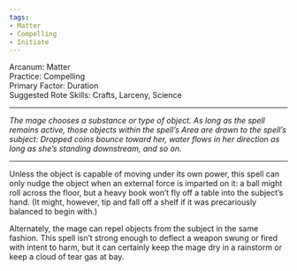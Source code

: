```yaml
---
tags:
- Matter
- Compelling
- Initiate
---
```


Arcanum: Matter\
Practice: Compelling\
Primary Factor: Duration\
Suggested Rote Skills: Crafts, Larceny, Science

---

_The mage chooses a substance or type of object. As long as the spell remains active, those objects within the spell’s Area are drawn to the spell’s subject: Dropped coins bounce toward her, water flows in her direction as long as she’s standing downstream, and so on._

---

Unless the object is capable of moving under its own power, this spell can only nudge the object when an external force is imparted on it: a ball might roll across the floor, but a heavy book won’t fly off a table into the subject’s hand. (It might, however, tip and fall off a shelf if it was precariously balanced to begin with.)

Alternately, the mage can repel objects from the subject in the same fashion. This spell isn’t strong enough to deflect a weapon swung or fired with intent to harm, but it can certainly keep the mage dry in a rainstorm or keep a cloud of tear gas at bay.